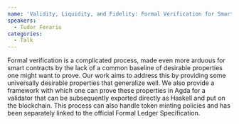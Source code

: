 ```yaml
---
name: 'Validity, Liquidity, and Fidelity: Formal Verification for Smart Contracts in Cardano'
speakers:
  - Tudor Ferariu
categories:
  - Talk
---
```

Formal verification is a complicated process, made even more arduous for smart contracts by the lack of a common baseline of desirable properties one might want to prove. Our work aims to address this by providing some universally desirable properties that generalize well. We also provide a framework with which one can prove these properties in Agda for a validator that can be subsequently exported directly as Haskell and put on the blockchain. This process can also handle token minting policies and has been separately linked to the official Formal Ledger Specification.
